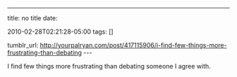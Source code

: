 ---
title: no title
date:

 2010-02-28T02:21:28-05:00 
tags:  []

tumblr_url:
http://yourpalryan.com/post/417115906/i-find-few-things-more-frustrating-than-debating
\-\--

I find few things more frustrating than debating someone I agree with.
